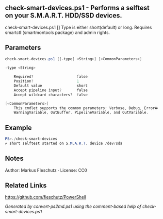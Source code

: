 ## check-smart-devices.ps1 - Performs a selftest on your S.M.A.R.T. HDD/SSD devices.

check-smart-devices.ps1 [<type>]
Type is either short(default) or long.
       Requires smartctl (smartmontools package) and admin rights.

## Parameters
```powershell
check-smart-devices.ps1 [[-type] <String>] [<CommonParameters>]

-type <String>
    
    Required?                    false
    Position?                    1
    Default value                short
    Accept pipeline input?       false
    Accept wildcard characters?  false

[<CommonParameters>]
    This cmdlet supports the common parameters: Verbose, Debug, ErrorAction, ErrorVariable, WarningAction, 
    WarningVariable, OutBuffer, PipelineVariable, and OutVariable.
```

## Example
```powershell
PS>./check-smart-devices
✔️ short selftest started on S.M.A.R.T. device /dev/sda
```


## Notes
Author: Markus Fleschutz · License: CC0

## Related Links
https://github.com/fleschutz/PowerShell

*Generated by convert-ps2md.ps1 using the comment-based help of check-smart-devices.ps1*
